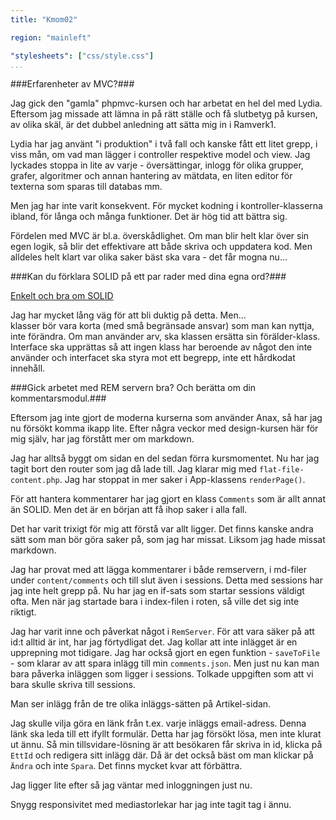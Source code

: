 ```yaml
---
title: "Kmom02"

region: "mainleft"

"stylesheets": ["css/style.css"]
...
```


###Erfarenheter av MVC?###

Jag gick den "gamla" phpmvc-kursen och har arbetat en hel del med Lydia. Eftersom jag missade att lämna in på rätt ställe och få slutbetyg på kursen, av olika skäl, är det dubbel anledning att sätta mig in i Ramverk1.

Lydia har jag använt "i produktion" i två fall och kanske fått ett litet grepp, i viss mån, om vad man lägger i controller respektive model och view. Jag lyckades stoppa in lite av varje - översättingar, inlogg för olika grupper, grafer, algoritmer och annan hantering av mätdata, en liten editor för texterna som sparas till databas mm.

Men jag har inte varit konsekvent. För mycket kodning i kontroller-klasserna ibland, för långa och många funktioner. Det är hög tid att bättra sig.

Fördelen med MVC är bl.a. överskådlighet. Om man blir helt klar över sin egen logik, så blir det effektivare att både skriva och uppdatera kod. Men alldeles helt klart var olika saker bäst ska vara - det får mogna nu...

###Kan du förklara SOLID på ett par rader med dina egna ord?###

[Enkelt och bra om SOLID](https://scotch.io/bar-talk/s-o-l-i-d-the-first-five-principles-of-object-oriented-design)

Jag har mycket lång väg för att bli duktig på detta. Men...                      
klasser bör vara korta (med små begränsade ansvar) som man kan nyttja, inte förändra. Om man använder arv, ska klassen ersätta sin förälder-klass. Interface ska upprättas så att ingen klass har beroende av något den inte använder och interfacet ska styra mot ett begrepp, inte ett hårdkodat innehåll.

###Gick arbetet med REM servern bra? Och berätta om din kommentarsmodul.###

Eftersom jag inte gjort de moderna kurserna som använder Anax, så har jag nu försökt komma ikapp lite. Efter några veckor med design-kursen här för mig själv, har jag förstått mer om markdown.

Jag har alltså byggt om sidan en del sedan förra kursmomentet. Nu har jag tagit bort den router som jag då lade till. Jag klarar mig med `flat-file-content.php`. Jag har stoppat in mer saker i App-klassens `renderPage()`.

För att hantera kommentarer har jag gjort en klass `Comments` som är allt annat än SOLID. Men det är en början att få ihop saker i alla fall.

Det har varit trixigt för mig att förstå var allt ligger. Det finns kanske andra sätt som man bör göra saker på, som jag har missat. Liksom jag hade missat markdown.

Jag har provat med att lägga kommentarer i både remservern, i md-filer under `content/comments` och till slut även i sessions. Detta med sessions har jag inte helt grepp på. Nu har jag en if-sats som startar sessions väldigt ofta. Men när jag startade bara i index-filen i roten, så ville det sig inte riktigt. 

Jag har varit inne och påverkat något i `RemServer`. För att vara säker på att id:t alltid är int, har jag förtydligat det. Jag kollar att inte inlägget är en upprepning mot tidigare. Jag har också gjort en egen funktion - `saveToFile` - som klarar av att spara inlägg till min `comments.json`. Men just nu kan man bara påverka inläggen som ligger i sessions. Tolkade uppgiften som att vi bara skulle skriva till sessions.

Man ser inlägg från de tre olika inläggs-sätten på Artikel-sidan.

Jag skulle vilja göra en länk från t.ex. varje inläggs email-adress. Denna länk ska leda till ett ifyllt formulär. Detta har jag försökt lösa, men inte klurat ut ännu. Så min tillsvidare-lösning är att besökaren får skriva in id, klicka på `EttId` och redigera sitt inlägg där. Då är det också bäst om man klickar på `Ändra` och inte `Spara`. Det finns mycket kvar att förbättra.

Jag ligger lite efter så jag väntar med inloggningen just nu.

Snygg responsivitet med mediastorlekar har jag inte tagit tag i ännu.
